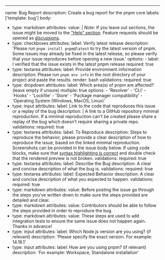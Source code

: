 ---
name: Bug Report
description: Create a bug report for the pnpm core
labels: ['template: bug']
body:
  - type: markdown
    attributes:
      value: |
        *Note:* If you leave out sections, the issue might be moved to the ["Help" section](https://github.com/pnpm/pnpm/discussions/categories/help).
        Feature requests should be opened as [discussions](https://github.com/pnpm/pnpm/discussions/new?category=ideas).
  - type: checkboxes
    attributes:
      label: Verify latest release
      description: 'Please run `pnpm install pnpm@latest` to try the latest version of pnpm. Some issues may already be fixed in the latest release, so please verify that your issue reproduces before opening a new issue.'
      options:
        - label: I verified that the issue exists in the latest pnpm release
          required: true
  - type: textarea
    attributes:
      label: Provide environment information
      description: Please run `pnpm env info` in the root directory of your project and paste the results.
      render: bash
    validations:
      required: true
  - type: dropdown
    attributes:
      label: Which area(s) of pnpm are affected? (leave empty if unsure)
      multiple: true
      options:
        - 'Resolver'
        - 'CLI'
        - 'Hooks'
        - 'Lockfile'
        - 'Store'
        - 'Package manager compatibility'
        - 'Operating System (Windows, MacOS, Linux)'
  - type: input
    attributes:
      label: Link to the code that reproduces this issue or a replay of the bug
      description: |
        A link to a GitHub repository minimal reproduction. If a minimal reproduction can't be created please share a replay of the bug which doesn't require sharing a private repo.
    validations:
      required: true
  - type: textarea
    attributes:
      label: To Reproduce
      description: Steps to reproduce the behavior, please provide a clear description of how to reproduce the issue, based on the linked minimal reproduction. Screenshots can be provided in the issue body below. If using code blocks, make sure that [syntax highlighting is correct](https://docs.github.com/en/get-started/writing-on-github/working-with-advanced-formatting/creating-and-highlighting-code-blocks#syntax-highlighting) and double check that the rendered preview is not broken.
    validations:
      required: true
  - type: textarea
    attributes:
      label: Describe the Bug
      description: A clear and concise description of what the bug is.
    validations:
      required: true
  - type: textarea
    attributes:
      label: Expected Behavior
      description: A clear and concise description of what you expected to happen.
    validations:
      required: true
  - type: markdown
    attributes:
      value: Before posting the issue go through the steps you've written down to make sure the steps provided are detailed and clear.
  - type: markdown
    attributes:
      value: Contributors should be able to follow the steps provided in order to reproduce the bug.
  - type: markdown
    attributes:
      value: These steps are used to add integration tests to ensure the same issue does not happen again. Thanks in advance!
  - type: input
    attributes:
      label: Which Node.js version are you using? (if relevant)
      description: 'Please specify the exact version. For example: 14.18.1'
  - type: input
    attributes:
      label: How are you using pnpm? (if relevant)
      description: 'For example: Workspace, Standalone installation'
